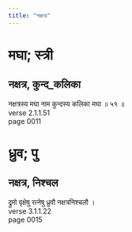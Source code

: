 ```yaml
---
title: "नक्षत्र"
---
```


# मघा; स्त्री
## नक्षत्र, कुन्द_कलिका
नक्षत्रस्य मघा नाम कुन्दस्य कलिका मघा ॥ ५१ ॥<br />verse 2.1.1.51<br />page 0011

# ध्रुव; पु
## नक्षत्र, निश्चल
द्रुमो वृक्षेषु रत्नेषु ध्रुवौ नक्षत्रनिश्चलौ ।<br />verse 3.1.1.22<br />page 0015

